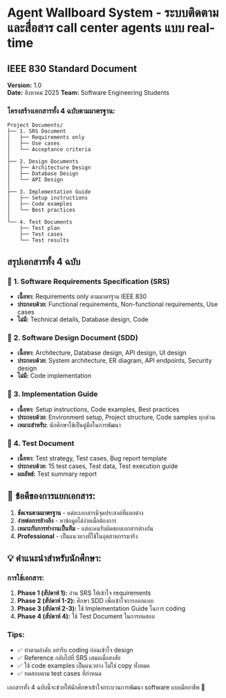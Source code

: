 # Agent Wallboard System - ระบบติดตามและสื่อสาร call center agents แบบ real-time
## IEEE 830 Standard Document
**Version:** 1.0  
**Date:** สิงหาคม 2025
**Team:** Software Engineering Students  

### โครงสร้างเอกสารทั้ง 4 ฉบับตามมาตรฐาน:
```
Project Documents/
├── 1. SRS Document
│   ├── Requirements only
│   ├── Use cases
│   └── Acceptance criteria
│
├── 2. Design Documents  
│   ├── Architecture Design
│   ├── Database Design
│   └── API Design
│
├── 3. Implementation Guide
│   ├── Setup instructions
│   ├── Code examples
│   └── Best practices
│
└── 4. Test Documents
    ├── Test plan
    ├── Test cases
    └── Test results
```
## สรุปเอกสารทั้ง 4 ฉบับ
### 📄 **1. Software Requirements Specification (SRS)**
- **เนื้อหา:** Requirements only ตามมาตรฐาน IEEE 830
- **ประกอบด้วย:** Functional requirements, Non-functional requirements, Use cases
- **ไม่มี:** Technical details, Database design, Code

### 📄 **2. Software Design Document (SDD)**
- **เนื้อหา:** Architecture, Database design, API design, UI design
- **ประกอบด้วย:** System architecture, ER diagram, API endpoints, Security design
- **ไม่มี:** Code implementation

### 📄 **3. Implementation Guide**
- **เนื้อหา:** Setup instructions, Code examples, Best practices
- **ประกอบด้วย:** Environment setup, Project structure, Code samples ทุกส่วน
- **เหมาะสำหรับ:** นักศึกษาใช้เป็นคู่มือในการพัฒนา

### 📄 **4. Test Document**
- **เนื้อหา:** Test strategy, Test cases, Bug report template
- **ประกอบด้วย:** 15 test cases, Test data, Test execution guide
- **ผลลัพธ์:** Test summary report

## 🎯 ข้อดีของการแยกเอกสาร:

1. **ชัดเจนตามมาตรฐาน** - แต่ละเอกสารมีจุดประสงค์ที่แตกต่าง
2. **ง่ายต่อการอ้างอิง** - หาข้อมูลได้ง่ายเมื่อต้องการ
3. **เหมาะกับการทำงานเป็นทีม** - แต่ละคนรับผิดชอบเอกสารต่างกัน
4. **Professional** - เป็นแนวทางที่ใช้ในอุตสาหกรรมจริง

## 💡 คำแนะนำสำหรับนักศึกษา:

### การใช้เอกสาร:
1. **Phase 1 (สัปดาห์ 1):** อ่าน SRS ให้เข้าใจ requirements
2. **Phase 2 (สัปดาห์ 1-2):** ศึกษา SDD เพื่อเข้าใจการออกแบบ
3. **Phase 3 (สัปดาห์ 2-3):** ใช้ Implementation Guide ในการ coding
4. **Phase 4 (สัปดาห์ 4):** ใช้ Test Document ในการทดสอบ

### Tips:
- ✅ ทำตามลำดับ อย่ารีบ coding ก่อนเข้าใจ design
- ✅ Reference กลับไปที่ SRS เสมอเมื่อสงสัย
- ✅ ใช้ code examples เป็นแนวทาง ไม่ใช่ copy ทั้งหมด
- ✅ ทดสอบตาม test cases ที่กำหนด

เอกสารทั้ง 4 ฉบับนี้จะช่วยให้นักศึกษาเข้าใจกระบวนการพัฒนา software แบบมืออาชีพ 🚀